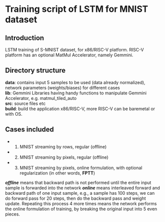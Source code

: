 # Training script of LSTM for MNIST dataset

## Introduction
LSTM training of S-MNIST dataset, for x86/RISC-V platform. RISC-V platform has an optional MatMul Accelerator, namely Gemmini. 

## Directory structure
**data**:       contains input 5 samples to be used (data already normalized), network parameters (weights/biases) for different cases <br>
**lib**:    Gemmini Libraries having handy functions to manipulate Gemmini Accelerator, e.g. matmul\_tiled\_auto <br>
**src**:        source files etc <br>
**build**:  build the application x86/RISC-V, more RISC-V can be baremetal or with OS. <br>


## Cases included
 - 1. MNIST streaming by rows, regular (offline) 
 - 2. MNIST streaming by pixels, regular (offline)
 - 3. MNIST streaming by pixels, online formulation, with optional regularization (in other words, **FPTT**)

***offline*** means that backward path is not performed until the entire input sample is forwarded into the network 
***online*** means interleaved forward and backward path of one input sample, e.g., a sample has 100 steps, we can do forward pass for 20 steps, then do the backward pass and weight update. Repeating this process 4 more times means the network performs the online formulation of training, by breaking the original input into 5 even pieces.

